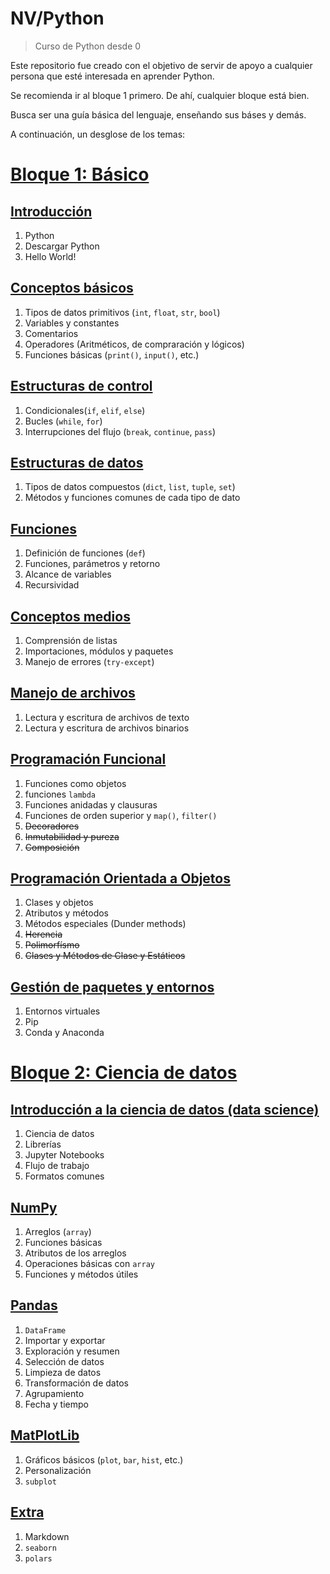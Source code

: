 # NV/Python
> Curso de Python desde 0

Este repositorio fue creado con el objetivo de servir de apoyo a cualquier persona que esté interesada en aprender Python.

Se recomienda ir al bloque 1 primero. De ahí, cualquier bloque está bien.

Busca ser una guía básica del lenguaje, enseñando sus báses y demás.

A continuación, un desglose de los temas:

# [Bloque 1: Básico](./Bloque%201%20-%20Básico/)

## [Introducción](./Bloque%201%20-%20Básico/1.0%20-%20Introducción/Introducción.md)

1. Python
2. Descargar Python
3. Hello World!

## [Conceptos básicos](./Bloque%201%20-%20Básico/1.1%20-%20Conceptos%20básicos/Conceptos_básicos.md)
1. Tipos de datos primitivos (`int`, `float`, `str`, `bool`)
2. Variables y constantes 
3. Comentarios
4. Operadores (Aritméticos, de compraración y lógicos)
5. Funciones básicas (`print()`, `input()`, etc.) 

## [Estructuras de control](./Bloque%201%20-%20Básico/1.2%20-%20Estructuras%20de%20control/Estructuras_de_control.md)
1. Condicionales(`if`, `elif`, `else`)
2. Bucles (`while`, `for`)
3. Interrupciones del flujo (`break`, `continue`, `pass`) 

## [Estructuras de datos](./Bloque%201%20-%20Básico/1.3%20-%20Estructuras%20de%20datos/Estructuras_de_datos.md)
1. Tipos de datos compuestos (`dict`, `list`, `tuple`, `set`)
2. Métodos y funciones comunes de cada tipo de dato

## [Funciones](./Bloque%201%20-%20Básico/1.4%20-%20Funciones/Funciones.md)
1. Definición de funciones (`def`)
2. Funciones, parámetros y retorno
3. Alcance de variables
4. Recursividad

## [Conceptos medios](./Bloque%201%20-%20Básico/1.5%20-%20Conceptos%20medios/Conceptos_medios.md)
1.  Comprensión de listas
2.  Importaciones, módulos y paquetes
3.  Manejo de errores (`try-except`)

## [Manejo de archivos](./Bloque%201%20-%20Básico/1.6%20-%20Manejo%20de%20archivos/Manejo%20de%20archivos.md)
1. Lectura y escritura de archivos de texto
2. Lectura y escritura de archivos binarios

## [Programación Funcional](./Bloque%201%20-%20Básico/1.7%20-%20Programación%20Funcional/Programación%20Funcional.md)
1. Funciones como objetos
2. funciones `lambda`
3. Funciones anidadas y clausuras
4. Funciones de orden superior y `map()`, `filter()`
5. ~~Decoradores~~
6. ~~Inmutabilidad y pureza~~
7. ~~Composición~~

## [Programación Orientada a Objetos](./Bloque%201%20-%20Básico/1.8%20-%20Programación%20Orientada%20a%20Objetos/Programación%20Orientada%20a%20Objetos.md)
1. Clases y objetos
2. Atributos y métodos
3. Métodos especiales (Dunder methods)
4. ~~Herencia~~ 
5. ~~Polimorfísmo~~
6. ~~Clases y Métodos de Clase y Estáticos~~

## [Gestión de paquetes y entornos](./Bloque%201%20-%20Básico/1.9%20-%20Gestión%20de%20paquetes%20y%20entornos/Gestión%20de%20paquetes%20y%20entornos.md)
1. Entornos virtuales
2. Pip 
3. Conda y Anaconda  

# [Bloque 2: Ciencia de datos](./Bloque%202%20-%20Ciencia%20de%20datos/)

## [Introducción a la ciencia de datos (data science)](./Bloque%202%20-%20Ciencia%20de%20datos/2.0%20-%20Introducción%20a%20la%20ciencia%20de%20datos/Introduccion_a_la_ciencia_de_datos.md)
1. Ciencia de datos
2. Librerías
3. Jupyter Notebooks
4. Flujo de trabajo
5. Formatos comunes

## [NumPy](./Bloque%202%20-%20Ciencia%20de%20datos/2.1%20-%20NumPy/numpy.md)
1. Arreglos (`array`)
2. Funciones básicas
3. Atributos de los arreglos
4. Operaciones básicas con `array`
5. Funciones y métodos útiles 

## [Pandas](./Bloque%202%20-%20Ciencia%20de%20datos/2.2%20-%20Pandas/pandas.md)
1. `DataFrame`
2. Importar y exportar
3. Exploración y resumen
4. Selección de datos
5. Limpieza de datos
6. Transformación de datos
7. Agrupamiento
8. Fecha y tiempo

## [MatPlotLib](./Bloque%202%20-%20Ciencia%20de%20datos/2.3%20-%20MatPlotLib/matplotlib.md)
1. Gráficos básicos (`plot`, `bar`, `hist`, etc.)
2. Personalización
3. `subplot`

## [Extra](./Bloque%202%20-%20Ciencia%20de%20datos/2.4%20-%20Extra/extra.md)
1. Markdown
2. `seaborn`
3. `polars`